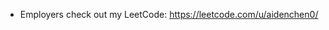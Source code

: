 - Employers check out my LeetCode:
https://leetcode.com/u/aidenchen0/

<!---
AidenChen0/AidenChen0 is a ✨ special ✨ repository because its `README.md` (this file) appears on your GitHub profile.
You can click the Preview link to take a look at your changes.
--->
